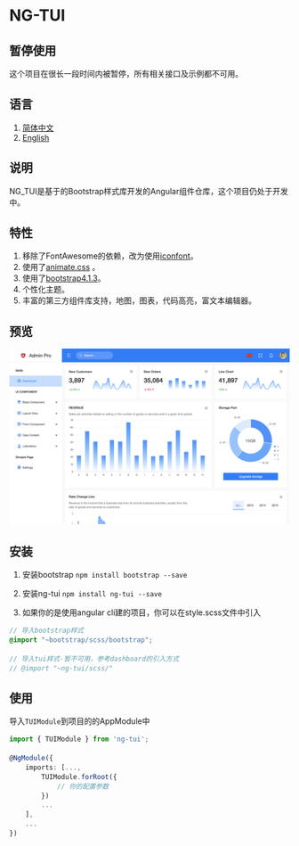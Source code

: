 # NG-TUI

## 暂停使用
这个项目在很长一段时间内被暂停，所有相关接口及示例都不可用。

## 语言
1. [简体中文](README.MD)
2. [English](README-EN.MD)

## 说明
NG_TUI是基于的Bootstrap样式库开发的Angular组件仓库，这个项目仍处于开发中。

## 特性
1. 移除了FontAwesome的依赖，改为使用[iconfont](http://www.iconfont.cn)。
2. 使用了[animate.css](https://daneden.github.io/animate.css/)  。
3. 使用了[bootstrap4.1.3](http://getbootstrap.com)。
4. 个性化主题。
5. 丰富的第三方组件库支持，地图，图表，代码高亮，富文本编辑器。

## 预览
![preview](preview.png)
<!-- [在线查看](https://www.cool1024.com) 账号 admin 密码 123456789 -->

## 安装
1. 安装bootstrap
`npm install bootstrap --save`

2. 安装ng-tui
`npm install ng-tui --save`

3. 如果你的是使用angular cli建的项目，你可以在style.scss文件中引入
```scss
// 导入bootstrap样式
@import "~bootstrap/scss/bootstrap";

// 导入tui样式-暂不可用，参考dashboard的引入方式
// @import "~ng-tui/scss/"
```

## 使用
导入`TUIModule`到项目的的AppModule中
```typescript
import { TUIModule } from 'ng-tui';

@NgModule({
    imports: [..., 
        TUIModule.forRoot({
            // 你的配置参数
        })
        ...
    ],
    ...
})
```
<!-- ## 相关说明
1. [可用组件列表](COMPONENT.MD) -->

